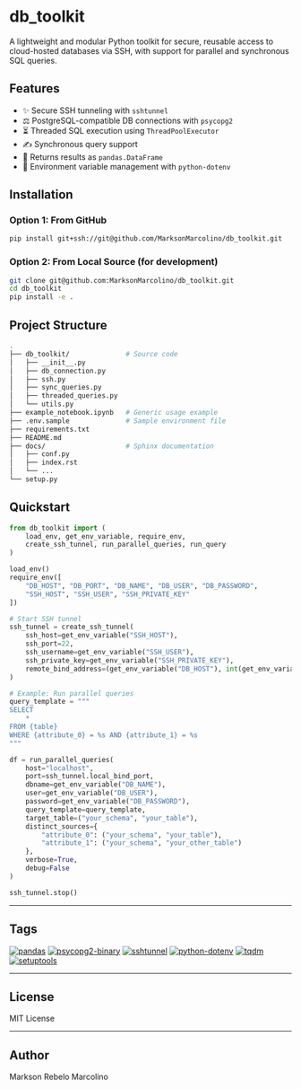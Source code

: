 # db_toolkit

A lightweight and modular Python toolkit for secure, reusable access to cloud-hosted databases via SSH, with support for parallel and synchronous SQL queries.

## Features

- ✨ Secure SSH tunneling with `sshtunnel`
- ⚖️ PostgreSQL-compatible DB connections with `psycopg2`
- ⏳ Threaded SQL execution using `ThreadPoolExecutor`
- ✍️ Synchronous query support
- 📂 Returns results as `pandas.DataFrame`
- 🔢 Environment variable management with `python-dotenv`

## Installation

### Option 1: From GitHub
```bash
pip install git+ssh://git@github.com/MarksonMarcolino/db_toolkit.git
```

### Option 2: From Local Source (for development)
```bash
git clone git@github.com:MarksonMarcolino/db_toolkit.git
cd db_toolkit
pip install -e .
```

## Project Structure

```bash
.
├── db_toolkit/              # Source code
│   ├── __init__.py
│   ├── db_connection.py
│   ├── ssh.py
│   ├── sync_queries.py
│   ├── threaded_queries.py
│   └── utils.py
├── example_notebook.ipynb   # Generic usage example
├── .env.sample              # Sample environment file
├── requirements.txt
├── README.md
├── docs/                    # Sphinx documentation
│   ├── conf.py
│   ├── index.rst
│   └── ...
└── setup.py
```

## Quickstart

```python
from db_toolkit import (
    load_env, get_env_variable, require_env,
    create_ssh_tunnel, run_parallel_queries, run_query
)

load_env()
require_env([
    "DB_HOST", "DB_PORT", "DB_NAME", "DB_USER", "DB_PASSWORD",
    "SSH_HOST", "SSH_USER", "SSH_PRIVATE_KEY"
])

# Start SSH tunnel
ssh_tunnel = create_ssh_tunnel(
    ssh_host=get_env_variable("SSH_HOST"),
    ssh_port=22,
    ssh_username=get_env_variable("SSH_USER"),
    ssh_private_key=get_env_variable("SSH_PRIVATE_KEY"),
    remote_bind_address=(get_env_variable("DB_HOST"), int(get_env_variable("DB_PORT")))
)

# Example: Run parallel queries
query_template = """
SELECT 
    *
FROM {table}
WHERE {attribute_0} = %s AND {attribute_1} = %s
"""

df = run_parallel_queries(
    host="localhost",
    port=ssh_tunnel.local_bind_port,
    dbname=get_env_variable("DB_NAME"),
    user=get_env_variable("DB_USER"),
    password=get_env_variable("DB_PASSWORD"),
    query_template=query_template,
    target_table=("your_schema", "your_table"),
    distinct_sources={
        "attribute_0": ("your_schema", "your_table"),
        "attribute_1": ("your_schema", "your_other_table")
    },
    verbose=True,
    debug=False
)

ssh_tunnel.stop()
```

---

## Tags

[![pandas](https://img.shields.io/pypi/v/pandas.svg?label=pandas&color=blue)](https://pypi.org/project/pandas/)
[![psycopg2-binary](https://img.shields.io/pypi/v/psycopg2-binary.svg?label=psycopg2-binary&color=blue)](https://pypi.org/project/psycopg2-binary/)
[![sshtunnel](https://img.shields.io/pypi/v/sshtunnel.svg?label=sshtunnel&color=blue)](https://pypi.org/project/sshtunnel/)
[![python-dotenv](https://img.shields.io/pypi/v/python-dotenv.svg?label=python-dotenv&color=blue)](https://pypi.org/project/python-dotenv/)
[![tqdm](https://img.shields.io/pypi/v/tqdm.svg?label=tqdm&color=blue)](https://pypi.org/project/tqdm/)
[![setuptools](https://img.shields.io/pypi/v/setuptools.svg?label=setuptools&color=blue)](https://pypi.org/project/setuptools/)

---

## License

MIT License

---

## Author

Markson Rebelo Marcolino

